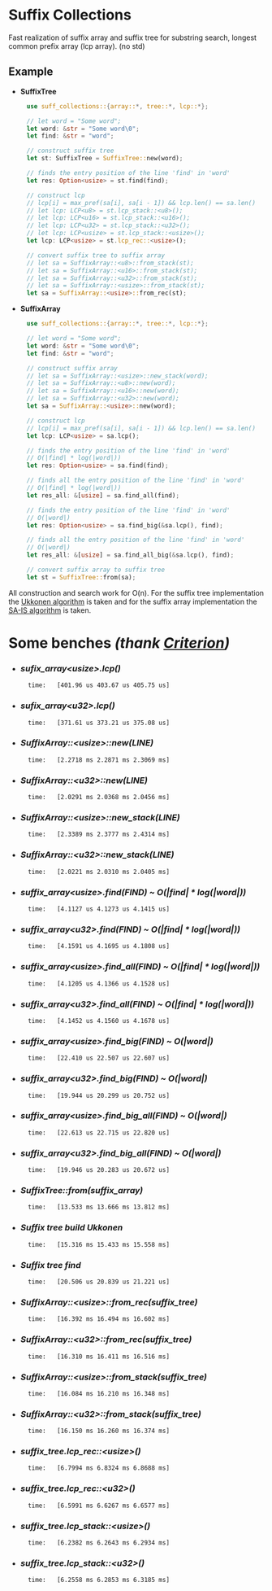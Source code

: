 # Suffix Collections

Fast realization of suffix array and suffix tree for substring search, longest common prefix array (lcp array). (no std)

## Example
* **SuffixTree**
```rust
     use suff_collections::{array::*, tree::*, lcp::*};

     // let word = "Some word";
     let word: &str = "Some word\0";
     let find: &str = "word";

     // construct suffix tree
     let st: SuffixTree = SuffixTree::new(word);

     // finds the entry position of the line 'find' in 'word'
     let res: Option<usize> = st.find(find);

     // construct lcp
     // lcp[i] = max_pref(sa[i], sa[i - 1]) && lcp.len() == sa.len()
     // let lcp: LCP<u8> = st.lcp_stack::<u8>();
     // let lcp: LCP<u16> = st.lcp_stack::<u16>();
     // let lcp: LCP<u32> = st.lcp_stack::<u32>();
     // let lcp: LCP<usize> = st.lcp_stack::<usize>();
     let lcp: LCP<usize> = st.lcp_rec::<usize>();

     // convert suffix tree to suffix array
     // let sa = SuffixArray::<u8>::from_stack(st);
     // let sa = SuffixArray::<u16>::from_stack(st);
     // let sa = SuffixArray::<u32>::from_stack(st);
     // let sa = SuffixArray::<usize>::from_stack(st);
     let sa = SuffixArray::<usize>::from_rec(st);
```

* **SuffixArray**
```rust
     use suff_collections::{array::*, tree::*, lcp::*};

     // let word = "Some word";
     let word: &str = "Some word\0";
     let find: &str = "word";

     // construct suffix array
     // let sa = SuffixArray::<usize>::new_stack(word);
     // let sa = SuffixArray::<u8>::new(word);
     // let sa = SuffixArray::<u16>::new(word);
     // let sa = SuffixArray::<u32>::new(word);
     let sa = SuffixArray::<usize>::new(word);

     // construct lcp
     // lcp[i] = max_pref(sa[i], sa[i - 1]) && lcp.len() == sa.len()
     let lcp: LCP<usize> = sa.lcp();

     // finds the entry position of the line 'find' in 'word'
     // O(|find| * log(|word|))
     let res: Option<usize> = sa.find(find);

     // finds all the entry position of the line 'find' in 'word'
     // O(|find| * log(|word|))
     let res_all: &[usize] = sa.find_all(find);

     // finds the entry position of the line 'find' in 'word'
     // O(|word|)
     let res: Option<usize> = sa.find_big(&sa.lcp(), find);

     // finds all the entry position of the line 'find' in 'word'
     // O(|word|)
     let res_all: &[usize] = sa.find_all_big(&sa.lcp(), find);

     // convert suffix array to suffix tree
     let st = SuffixTree::from(sa);
```
All construction and search work for O(n). For the suffix tree implementation the [Ukkonen algorithm][2] is taken and for the suffix array implementation the [SA-IS algorithm][1] is taken.

[1]: https://www.researchgate.net/profile/Daricks_Wai_Hong_Chan/publication/221577802_Linear_Suffix_Array_Construction_by_Almost_Pure_Induced-Sorting/links/00b495318a21ba484f000000/Linear-Suffix-Array-Construction-by-Almost-Pure-Induced-Sorting.pdf?origin=publication_detail

[2]: https://web.stanford.edu/~mjkay/gusfield.pdf

# Some benches *(thank [Criterion](https://github.com/bheisler/criterion.rs))*

* ### *sufix_array\<usize>.lcp()*
        time:   [401.96 us 403.67 us 405.75 us]

* ### *sufix_array\<u32>.lcp()*
        time:   [371.61 us 373.21 us 375.08 us]

* ### *SuffixArray::\<usize>::new(LINE)*
        time:   [2.2718 ms 2.2871 ms 2.3069 ms]

* ### *SuffixArray::\<u32>::new(LINE)*
        time:   [2.0291 ms 2.0368 ms 2.0456 ms]

* ### *SuffixArray::\<usize>::new_stack(LINE)*
        time:   [2.3389 ms 2.3777 ms 2.4314 ms]

* ### *SuffixArray::\<u32>::new_stack(LINE)*
        time:   [2.0221 ms 2.0310 ms 2.0405 ms]

* ### *suffix_array\<usize>.find(FIND) ~ O(|find| * log(|word|))*
        time:   [4.1127 us 4.1273 us 4.1415 us]

* ### *suffix_array\<u32>.find(FIND) ~ O(|find| * log(|word|))*
        time:   [4.1591 us 4.1695 us 4.1808 us]

* ### *suffix_array\<usize>.find_all(FIND) ~ O(|find| * log(|word|))*
        time:   [4.1205 us 4.1366 us 4.1528 us]

* ### *suffix_array\<u32>.find_all(FIND) ~ O(|find| * log(|word|))*
        time:   [4.1452 us 4.1560 us 4.1678 us]

* ### *suffix_array\<usize>.find_big(FIND) ~ O(|word|)*
        time:   [22.410 us 22.507 us 22.607 us]

* ### *suffix_array\<u32>.find_big(FIND) ~ O(|word|)*
        time:   [19.944 us 20.299 us 20.752 us]

* ### *suffix_array\<usize>.find_big_all(FIND) ~ O(|word|)*
        time:   [22.613 us 22.715 us 22.820 us]

* ### *suffix_array\<u32>.find_big_all(FIND) ~ O(|word|)*
        time:   [19.946 us 20.283 us 20.672 us]

* ### *SuffixTree::from(suffix_array)*
        time:   [13.533 ms 13.666 ms 13.812 ms]

* ### *Suffix tree build Ukkonen*
        time:   [15.316 ms 15.433 ms 15.558 ms]

* ### *Suffix tree find*
        time:   [20.506 us 20.839 us 21.221 us]

* ### *SuffixArray::\<usize>::from_rec(suffix_tree)*
        time:   [16.392 ms 16.494 ms 16.602 ms]

* ### *SuffixArray::\<u32>::from_rec(suffix_tree)*
        time:   [16.310 ms 16.411 ms 16.516 ms]

* ### *SuffixArray::\<usize>::from_stack(suffix_tree)*
        time:   [16.084 ms 16.210 ms 16.348 ms]

* ### *SuffixArray::\<u32>::from_stack(suffix_tree)*
        time:   [16.150 ms 16.260 ms 16.374 ms]

* ### *suffix_tree.lcp_rec::\<usize>()*
        time:   [6.7994 ms 6.8324 ms 6.8688 ms]

* ### *suffix_tree.lcp_rec::\<u32>()*
        time:   [6.5991 ms 6.6267 ms 6.6577 ms]

* ### *suffix_tree.lcp_stack::\<usize>()*
        time:   [6.2382 ms 6.2643 ms 6.2934 ms]

* ### *suffix_tree.lcp_stack::\<u32>()*
        time:   [6.2558 ms 6.2853 ms 6.3185 ms]